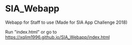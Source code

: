 # SIA_Webapp
Webapp for Staff to use (Made for SIA App Challenge 2018)

Run "index.html" or go to https://xqlim1996.github.io/SIA_Webapp/index.html
